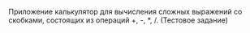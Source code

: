 Приложение калькулятор для вычисления сложных выражений со скобками, состоящих из операций +, -, *, /. (Тестовое задание)
